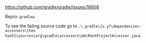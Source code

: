 https://github.com/gradle/gradle/issues/16608

Repro: `gradlew`

To see the failing source code go to `.\.gradle\[x.y]\dependencies-accessors\[hex hash]\sources\org\gradle\accessors\dm\RootProjectAccessor.java`.
